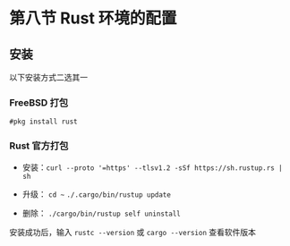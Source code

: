 # 第八节 Rust 环境的配置

## 安装

以下安装方式二选其一

### FreeBSD 打包

`#pkg install rust`

### Rust 官方打包

- 安装：`curl --proto '=https' --tlsv1.2 -sSf https://sh.rustup.rs | sh`

- 升级： `cd ~` `./.cargo/bin/rustup update`

- 删除： `./cargo/bin/rustup self uninstall` 


安装成功后，输入 `rustc --version` 或 `cargo --version` 查看软件版本
